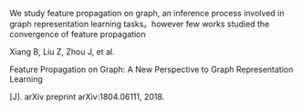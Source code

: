 We study feature propagation on graph, an inference process involved in graph representation learning tasks。however few works studied the convergence of feature propagation



Xiang B, Liu Z, Zhou J, et al. 

Feature Propagation on Graph: A New Perspective to Graph Representation Learning

[J]. arXiv preprint arXiv:1804.06111, 2018. 